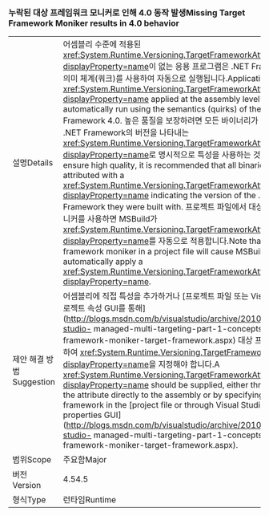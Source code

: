 ### <a name="missing-target-framework-moniker-results-in-40-behavior"></a><span data-ttu-id="9c841-101">누락된 대상 프레임워크 모니커로 인해 4.0 동작 발생</span><span class="sxs-lookup"><span data-stu-id="9c841-101">Missing Target Framework Moniker results in 4.0 behavior</span></span>

|   |   |
|---|---|
|<span data-ttu-id="9c841-102">설명</span><span class="sxs-lookup"><span data-stu-id="9c841-102">Details</span></span>|<span data-ttu-id="9c841-103">어셈블리 수준에 적용된 <xref:System.Runtime.Versioning.TargetFrameworkAttribute?displayProperty=name>이 없는 응용 프로그램은 .NET Framework 4.0의 의미 체계(쿼크)를 사용하여 자동으로 실행됩니다.</span><span class="sxs-lookup"><span data-stu-id="9c841-103">Applications without a <xref:System.Runtime.Versioning.TargetFrameworkAttribute?displayProperty=name> applied at the assembly level will automatically run using the semantics (quirks) of the .NET Framework 4.0.</span></span> <span data-ttu-id="9c841-104">높은 품질을 보장하려면 모든 바이너리가 빌드될 때 사용된 .NET Framework의 버전을 나타내는 <xref:System.Runtime.Versioning.TargetFrameworkAttribute?displayProperty=name>로 명시적으로 특성을 사용하는 것이 좋습니다.</span><span class="sxs-lookup"><span data-stu-id="9c841-104">To ensure high quality, it is recommended that all binaries be explicitly attributed with a <xref:System.Runtime.Versioning.TargetFrameworkAttribute?displayProperty=name> indicating the version of the .NET Framework they were built with.</span></span> <span data-ttu-id="9c841-105">프로젝트 파일에서 대상 프레임워크 모니커를 사용하면 MSBuild가 <xref:System.Runtime.Versioning.TargetFrameworkAttribute?displayProperty=name>를 자동으로 적용합니다.</span><span class="sxs-lookup"><span data-stu-id="9c841-105">Note that using a target framework moniker in a project file will cause MSBuild to automatically apply a <xref:System.Runtime.Versioning.TargetFrameworkAttribute?displayProperty=name>.</span></span>|
|<span data-ttu-id="9c841-106">제안 해결 방법</span><span class="sxs-lookup"><span data-stu-id="9c841-106">Suggestion</span></span>|<span data-ttu-id="9c841-107">어셈블리에 직접 특성을 추가하거나 [프로젝트 파일 또는 Visual Studio의 프로젝트 속성 GUI를 통해](http://blogs.msdn.com/b/visualstudio/archive/2010/05/19/visual-studio- managed-multi-targeting-part-1-concepts-target-framework-moniker-target-framework.aspx) 대상 프레임워크를 지정하여 <xref:System.Runtime.Versioning.TargetFrameworkAttribute?displayProperty=name>을 지정해야 합니다.</span><span class="sxs-lookup"><span data-stu-id="9c841-107">A <xref:System.Runtime.Versioning.TargetFrameworkAttribute?displayProperty=name> should be supplied, either through adding the attribute directly to the assembly or by specifying a target framework in the [project file or through Visual Studio's project properties GUI](http://blogs.msdn.com/b/visualstudio/archive/2010/05/19/visual-studio- managed-multi-targeting-part-1-concepts-target-framework-moniker-target-framework.aspx).</span></span>|
|<span data-ttu-id="9c841-108">범위</span><span class="sxs-lookup"><span data-stu-id="9c841-108">Scope</span></span>|<span data-ttu-id="9c841-109">주요함</span><span class="sxs-lookup"><span data-stu-id="9c841-109">Major</span></span>|
|<span data-ttu-id="9c841-110">버전</span><span class="sxs-lookup"><span data-stu-id="9c841-110">Version</span></span>|<span data-ttu-id="9c841-111">4.5</span><span class="sxs-lookup"><span data-stu-id="9c841-111">4.5</span></span>|
|<span data-ttu-id="9c841-112">형식</span><span class="sxs-lookup"><span data-stu-id="9c841-112">Type</span></span>|<span data-ttu-id="9c841-113">런타임</span><span class="sxs-lookup"><span data-stu-id="9c841-113">Runtime</span></span>|

